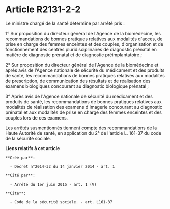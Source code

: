# Article R2131-2-2

Le ministre chargé de la santé détermine par arrêté pris : 

1° Sur proposition du directeur général de l'Agence de la biomédecine, les recommandations de bonnes pratiques relatives aux
modalités d'accès, de prise en charge des femmes enceintes et des couples, d'organisation et de fonctionnement des centres
pluridisciplinaires de diagnostic prénatal en matière de diagnostic prénatal et de diagnostic préimplantatoire ; 

2° Sur proposition du directeur général de l'Agence de la biomédecine et après avis de l'Agence nationale de sécurité du
médicament et des produits de santé, les recommandations de bonnes pratiques relatives aux modalités de prescription, de
communication des résultats et de réalisation des examens biologiques concourant au diagnostic biologique prénatal ; 

3° Après avis de l'Agence nationale de sécurité du médicament et des produits de santé, les recommandations de bonnes
pratiques relatives aux modalités de réalisation des examens d'imagerie concourant au diagnostic prénatal et aux modalités de
prise en charge des femmes enceintes et des couples lors de ces examens. 

Les arrêtés susmentionnés tiennent compte des recommandations de la Haute Autorité de santé, en application du 2° de
l'article L. 161-37 du code de la sécurité sociale.

**Liens relatifs à cet article**

	**Créé par**:

	  - Décret n°2014-32 du 14 janvier 2014 - art. 1

	**Cité par**:

	  - Arrêté du 1er juin 2015 - art. 1 (V)

	**Cite**:

	  - Code de la sécurité sociale. - art. L161-37

